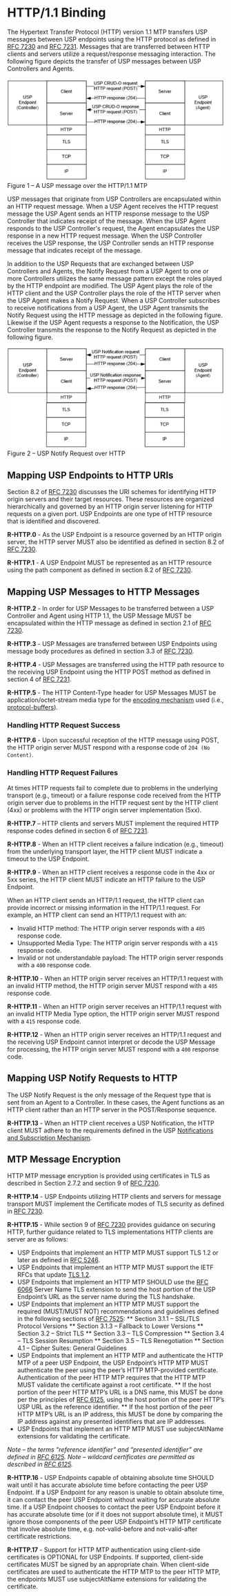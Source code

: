 <!-- Reference Links -->
[1]:	https://www.broadband-forum.org/technical/download/TR-181_Issue-2_Amendment-12.pdf "TR-181 Issue 2 Device Data Model for TR-069"
[2]: https://www.broadband-forum.org/technical/download/TR-069.pdf	"TR-069 Amendment 6	CPE WAN Management Protocol"
[3]:	https://www.broadband-forum.org/technical/download/TR-106_Amendment-8.pdf "TR-106 Amendment 8	Data Model Template for TR-069 Enabled Devices"
[4]:	https://tools.ietf.org/html/rfc7228 "RFC 7228	Terminology for Constrained-Node Networks"
[5]:	https://tools.ietf.org/html/rfc2136	"RFC 2136 Dynamic Updates in the Domain Name System"
[6]:	https://tools.ietf.org/html/rfc3007	"RFC 3007 Secure Domain Name System Dynamic Update"
[7]:	https://tools.ietf.org/html/rfc6763	"RFC 6763 DNS-Based Service Discovery"
[8]:	https://tools.ietf.org/html/rfc6762	"RFC 6752 Multicast DNS"
[9]:	https://tools.ietf.org/html/rfc7252	"RFC 7252 The Constrained Application Protocol (CoAP)"
[10]:	https://tools.ietf.org/html/rfc7390	"RFC 7390 Group Communication for the Constrained Application Protocol (CoAP)"
[11]:	https://tools.ietf.org/html/rfc4033	"RFC 4033 DNS Security Introduction and Requirements"
[12]:	https://developers.google.com/protocol-buffers/docs/proto3 "Protocol Buffers v3	Protocol Buffers Mechanism for Serializing Structured Data Version 3"
[13]: https://tools.ietf.org/html/rfc7230 "Hypertext Transfer Protocol (HTTP/1.1): Message Syntax and Routing"
[14]: https://tools.ietf.org/html/rfc7231
[Conventions]: https://www.ietf.org/rfc/rfc2119.txt "Key words for use in RFCs to Indicate Requirement Levels"

# HTTP/1.1 Binding

The Hypertext Transfer Protocol (HTTP) version 1.1 MTP transfers USP messages between USP endpoints using the HTTP protocol as defined in [RFC 7230][13] and [RFC 7231][14]. Messages that are transferred between HTTP clients and servers utilize a request/response messaging interaction. The following figure depicts the transfer of USP messages between USP Controllers and Agents.

<img src="usp-message-over-http.png" />
Figure 1 – A USP message over the HTTP/1.1 MTP

USP messages that originate from USP Controllers are encapsulated within an HTTP request message. When a USP Agent receives the HTTP request message the USP Agent sends an HTTP response message to the USP Controller that indicates receipt of the message. When the USP Agent responds to the USP Controller's request, the Agent encapsulates the USP response in a new HTTP request message. When the USP Controller receives the USP response, the USP Controller sends an HTTP response message that indicates receipt of the message.

In addition to the USP Requests that are exchanged between USP Controllers and Agents, the Notify Request from a USP Agent to one or more Controllers utilizes the same message pattern except the roles played by the HTTP endpoint are modified. The USP Agent plays the role of the HTTP client and the USP Controller plays the role of the HTTP server when the USP Agent makes a Notify Request. When a USP Controller subscribes to receive notifications from a USP Agent, the USP Agent transmits the Notify Request using the HTTP message as depicted in the following figure. Likewise if the USP Agent requests a response to the Notification, the USP Controller transmits the response to the Notify Request as depicted in the following figure.

<img src="usp-notify-over-http.png" />
Figure 2 – USP Notify Request over HTTP

##	Mapping USP Endpoints to HTTP URIs

Section 8.2 of [RFC 7230][13] discusses the URI schemes for identifying HTTP origin servers and their target resources.  These resources are organized hierarchically and governed by an HTTP origin server listening for HTTP requests on a given port. USP Endpoints are one type of HTTP resource that is identified and discovered.

**R-HTTP.0** - As the USP Endpoint is a resource governed by an HTTP origin server, the HTTP server MUST also be identified as defined in section 8.2 of [RFC 7230][13].

**R-HTTP.1** - A USP Endpoint MUST be represented as an HTTP resource using the path component as defined in section 8.2 of [RFC 7230][13].

##	Mapping USP Messages to HTTP Messages

**R-HTTP.2** - In order for USP Messages to be transferred between a USP Controller and Agent using HTTP 1.1, the USP Message MUST be encapsulated within the HTTP message as defined in section 2.1 of [RFC 7230][13].

**R-HTTP.3** - USP Messages are transferred between USP Endpoints using message body procedures as defined in section 3.3 of [RFC 7230][13].

**R-HTTP.4** - USP Messages are transferred using the HTTP path resource to the receiving USP Endpoint using the HTTP POST method as defined in section 4 of [RFC 7231][14].

**R-HTTP.5** - The HTTP Content-Type header for USP Messages MUST be application/octet-stream media type for the [encoding mechanism](/encoding/) used (i.e., [protocol-buffers][12]).

###	Handling HTTP Request Success

**R-HTTP.6** - Upon successful reception of the HTTP message using POST, the HTTP origin server MUST respond with a response code of `204 (No Content)`.

###	Handling HTTP Request Failures

At times HTTP requests fail to complete due to problems in the underlying transport (e.g., timeout) or a failure response code received from the HTTP origin server due to problems in the HTTP request sent by the HTTP client (4xx) or problems with the HTTP origin server implementation (5xx).

**R-HTTP.7** – HTTP clients and servers MUST implement the required HTTP response codes defined in section 6 of [RFC 7231][14].

**R-HTTP.8** - When an HTTP client receives a failure indication (e.g., timeout) from the underlying transport layer, the HTTP client MUST indicate a timeout to the USP Endpoint.

**R-HTTP.9** - When an HTTP client receives a response code in the 4xx or 5xx series, the HTTP client MUST indicate an HTTP failure to the USP Endpoint.

When an HTTP client sends an HTTP/1.1 request, the HTTP client can provide incorrect or missing information in the HTTP/1.1 request. For example, an HTTP client can send an HTTP/1.1 request with an:

*	Invalid HTTP method: The HTTP origin server responds with a `405` response code.
*	Unsupported Media Type: The HTTP origin server responds with a `415` response code.
*	Invalid or not understandable payload: The HTTP origin server responds with a `400` response code.

**R-HTTP.10** - When an HTTP origin server receives an HTTP/1.1 request with an invalid HTTP method, the HTTP origin server MUST respond with a `405` response code.

**R-HTTP.11** - When an HTTP origin server receives an HTTP/1.1 request with an invalid HTTP Media Type option, the HTTP origin server MUST respond with a `415` response code.

**R-HTTP.12** - When an HTTP origin server receives an HTTP/1.1 request and the receiving USP Endpoint cannot interpret or decode the USP Message for processing, the HTTP origin server MUST respond with a `400` response code.

##	Mapping USP Notify Requests to HTTP

The USP Notify Request is the only message of the Request type that is sent from an Agent to a Controller. In these cases, the Agent functions as an HTTP client rather than an HTTP server in the POST/Response sequence.

**R-HTTP.13** - When an HTTP client receives a USP Notification, the HTTP client MUST adhere to the requirements defined in the USP [Notifications and Subscription Mechanism](/messages/#notify).

## MTP Message Encryption

HTTP MTP message encryption is provided using certificates in TLS as described in Section 2.7.2 and section 9 of [RFC 7230][13].

**R-HTTP.14** - USP Endpoints utilizing HTTP clients and servers for message transport MUST implement the Certificate modes of TLS security as defined in [RFC 7230][13].

**R-HTTP.15** - While section 9 of [RFC 7230][13] provides guidance on securing HTTP, further guidance related to TLS implementations HTTP clients are server are as follows:

*	USP Endpoints that implement an HTTP MTP MUST support TLS 1.2 or later as defined in [RFC 5246](https://tools.ietf.org/html/rfc5246).
*	USP Endpoints that implement an HTTP MTP MUST support the IETF RFCs that update [TLS 1.2](https://tools.ietf.org/html/rfc5246).
*	USP Endpoints that implement an HTTP MTP SHOULD use the [RFC 6066](https://tools.ietf.org/html/rfc6066) Server Name TLS extension to send the host portion of the USP Endpoint’s URL as the server name during the TLS handshake.
*	USP Endpoints that implement an HTTP MTP MUST support the required (MUST/MUST NOT) recommendations and guidelines defined in the following sections of [RFC 7525](https://tools.ietf.org/html/rfc7525):
**	Section 3.1.1 – SSL/TLS Protocol Versions
**	Section 3.1.3 – Fallback to Lower Versions
**	Section 3.2 – Strict TLS
**	Section 3.3 – TLS Compression
**	Section 3.4 – TLS Session Resumption
**	Section 3.5 – TLS Renegotiation
**	Section 4.1 – Cipher Suites: General Guidelines
*	USP Endpoints that implement an HTTP MTP and authenticate the HTTP MTP of a peer USP Endpoint, the USP Endpoint’s HTTP MTP MUST authenticate the peer using the peer’s HTTP MTP-provided certificate.  Authentication of the peer HTTP MTP requires that the HTTP MTP MUST validate the certificate against a root certificate.
**	If the host portion of the peer HTTP MTP’s URL is a DNS name, this MUST be done per the principles of [RFC 6125](https://tools.ietf.org/html/rfc6125), using the host portion of the peer HTTP’s USP URL as the reference identifier.
**	If the host portion of the peer HTTP MTP’s URL is an IP address, this MUST be done by comparing the IP address against any presented identifiers that are IP addresses.
* USP Endpoints that implement an HTTP MTP MUST use subjectAltName extensions for validating the certificate.

*Note – the terms “reference identifier” and “presented identifier” are defined in [RFC 6125](https://tools.ietf.org/html/rfc6125).*
*Note – wildcard certificates are permitted as described in [RFC 6125](https://tools.ietf.org/html/rfc6125).*

**R-HTTP.16** - USP Endpoints capable of obtaining absolute time SHOULD wait until it has accurate absolute time before contacting the peer USP Endpoint.  If a USP Endpoint for any reason is unable to obtain absolute time, it can contact the peer USP Endpoint without waiting for accurate absolute time.  If a USP Endpoint chooses to contact the peer USP Endpoint before it has accurate absolute time (or if it does not support absolute time), it MUST ignore those components of the peer USP Endpoint’s HTTP MTP certificate that involve absolute time, e.g. not-valid-before and not-valid-after certificate restrictions.

**R-HTTP.17** -	Support for HTTP MTP authentication using client-side certificates is OPTIONAL for USP Endpoints.  If supported, client-side certificates MUST be signed by an appropriate chain.  When client-side certificates are used to authenticate the HTTP MTP to the peer HTTP MTP, the endpoints MUST use subjectAltName extensions for validating the certificate.

